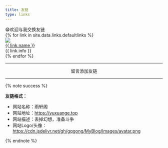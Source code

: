 ```yaml
---
title: 友链
type: links
---
```


<div class="links-content">
<div class="no-icon note warning"><div class="link-info">😁欢迎与我交换友链</div></div>
<div class="link-navigation">
{% for link in site.data.links.defaultlinks %}
<div class="card">
<img class="ava nomediumzoom" src="{{ link.avatar }}"/>
<div class="card-header">
<div><a href="{{ link.site }}" target="_blank"> {{ link.name }}</a> </div>
<div class="info">{{ link.info }}</div>
</div>
</div>
{% endfor %}
</div>

------

<div style="text-align:center;"><span class="with-love" id="animate1">
    <i class="fa fa-heart"></i>
  </span>留言添加友链<span class="with-love" id="animate2">
    <i class="fa fa-heart"></i>
  </span></div>

------

{% note success %}

**友链格式：**
- 网站名称：雨轩阁
- 网站地址：https://yuxuange.top
- 网站描述：丢掉幻想，准备斗争
- 网站Logo/头像：https://cdn.jsdelivr.net/gh/gqgong/MyBlog/Images/avatar.png

{% endnote %}
